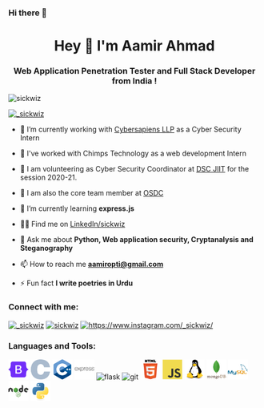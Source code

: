 ### Hi there 👋

<!--
**sickwiz/sickwiz** is a ✨ _special_ ✨ repository because its `README.md` (this file) appears on your GitHub profile.

Here are some ideas to get you started:

- 🔭 I’m currently working on ...
- 🌱 I’m currently learning ...
- 👯 I’m looking to collaborate on ...
- 🤔 I’m looking for help with ...
- 💬 Ask me about ...
- 📫 How to reach me: ...
- 😄 Pronouns: ...
- ⚡ Fun fact: ...
-->
<h1 align="center">Hey 👋 I'm Aamir Ahmad</h1>
<h3 align="center">Web Application Penetration Tester and Full Stack Developer from India !</h3>

<p align="left"> <img src="https://komarev.com/ghpvc/?username=sickwiz&label=Profile%20views&color=0e75b6&style=flat" alt="sickwiz" /> </p>

<p align="left"> <a href="https://twitter.com/_sickwiz" target="blank"><img src="https://img.shields.io/twitter/follow/_sickwiz?logo=twitter&style=for-the-badge" alt="_sickwiz" /></a> </p>

- 📜 I’m currently working with [Cybersapiens LLP](https://cybersapiens.in/) as a Cyber Security Intern

- 🏥 I've worked with Chimps Technology as a web development Intern

- 🎨 I am volunteering as Cyber Security Coordinator at [DSC JIIT](https://dscjiit.live/) for the session 2020-21.

- 👨‍ I am also the core team member at [OSDC](https://github.com/osdc)

- 🌱 I’m currently learning **express.js**

- 👨‍💻 Find me on [LinkedIn/sickwiz](https://www.linkedin.com/in/sickwiz/)

- 💬 Ask me about **Python, Web application security, Cryptanalysis and Steganography**

- 📫 How to reach me **aamiropti@gmail.com**

- ⚡ Fun fact **I write poetries in Urdu**

<h3 align="left">Connect with me:</h3>
<p align="left">
<a href="https://twitter.com/_sickwiz" target="blank"><img align="center" src="https://cdn.jsdelivr.net/npm/simple-icons@3.0.1/icons/twitter.svg" alt="_sickwiz" height="30" width="40" /></a>
<a href="https://linkedin.com/in/sickwiz" target="blank"><img align="center" src="https://cdn.jsdelivr.net/npm/simple-icons@3.0.1/icons/linkedin.svg" alt="sickwiz" height="30" width="40" /></a>
<a href="https://instagram.com/https://www.instagram.com/_sickwiz/" target="blank"><img align="center" src="https://cdn.jsdelivr.net/npm/simple-icons@3.0.1/icons/instagram.svg" alt="https://www.instagram.com/_sickwiz/" height="30" width="40" /></a>
</p>

<h3 align="left">Languages and Tools:</h3>
<p> 
<img src="https://raw.githubusercontent.com/devicons/devicon/master/icons/bootstrap/bootstrap-plain.svg" alt="c" width="40" height="40"/>
<img src="https://raw.githubusercontent.com/devicons/devicon/master/icons/c/c-original.svg" alt="c" width="40" height="40"/>
<img src="https://raw.githubusercontent.com/devicons/devicon/master/icons/cplusplus/cplusplus-original.svg" alt="cplusplus" width="40" height="40"/>  
<img src="https://raw.githubusercontent.com/devicons/devicon/master/icons/express/express-original-wordmark.svg" alt="express" width="40" height="40"/>  
<img src="https://www.vectorlogo.zone/logos/pocoo_flask/pocoo_flask-icon.svg" alt="flask" width="40" height="40"/>  
<img src="https://www.vectorlogo.zone/logos/git-scm/git-scm-icon.svg" alt="git" width="40" height="40"/>  
<img src="https://raw.githubusercontent.com/devicons/devicon/master/icons/html5/html5-original-wordmark.svg" alt="html5" width="40" height="40"/>  
<img src="https://raw.githubusercontent.com/devicons/devicon/master/icons/javascript/javascript-original.svg" alt="javascript" width="40" height="40"/>  
<img src="https://raw.githubusercontent.com/devicons/devicon/master/icons/linux/linux-original.svg" alt="linux" width="40" height="40"/>  
<img src="https://raw.githubusercontent.com/devicons/devicon/master/icons/mongodb/mongodb-original-wordmark.svg" alt="mongodb" width="40" height="40"/>  
<img src="https://raw.githubusercontent.com/devicons/devicon/master/icons/mysql/mysql-original-wordmark.svg" alt="mysql" width="40" height="40"/>  
<img src="https://raw.githubusercontent.com/devicons/devicon/master/icons/nodejs/nodejs-original-wordmark.svg" alt="nodejs" width="40" height="40"/>    
<img src="https://raw.githubusercontent.com/devicons/devicon/master/icons/python/python-original.svg" alt="python" width="40" height="40"/>  
</p>


